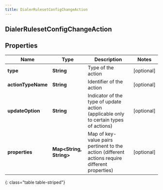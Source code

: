 ```yaml
---
title: DialerRulesetConfigChangeAction
---
```

## DialerRulesetConfigChangeAction


## Properties

| Name | Type | Description | Notes |
| ------------ | ------------- | ------------- | ------------- |
| **type** | <!----><!---->**String**<!----> | Type of the action |  [optional] |
| **actionTypeName** | <!----><!---->**String**<!----> | Identifier of the action |  [optional] |
| **updateOption** | <!----><!---->**String**<!----> | Indicator of the type of update action (applicable only to certain types of actions) |  [optional] |
| **properties** | <!----><!---->**Map&lt;String, String&gt;**<!----> | Map of key-value pairs pertinent to the action (different actions require different properties) |  [optional] |
{: class="table table-striped"}



